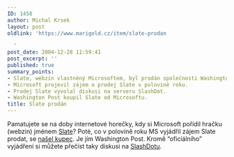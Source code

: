 ```yaml
---
ID: 1458
author: Michal Krsek
layout: post
oldlink: 'https://www.marigold.cz/item/slate-prodan

  '
post_date: 2004-12-28 11:59:41
post_excerpt: ''
published: true
summary_points:
- Slate, webzin vlastněný Microsoftem, byl prodán společnosti Washington Post.
- Microsoft projevil zájem o prodej Slate v polovině roku.
- Prodej Slate vyvolal diskusi na serveru SlashDot.
- Washington Post koupil Slate od Microsoftu.
title: Slate prodán
---
```


<p>
Pamatujete se na doby internetové horečky, kdy si Microsoft pořídil hračku (webzin) jménem <a href="http://www.slate.com">Slate</a>? Poté, co v polovině roku MS vyjádřil zájem Slate prodat, se <a href="http://www.slate.com/Default.aspx?id=2111289&amp;">našel kupec</a>. Je jím Washington Post. Kromě &#8220;oficiálního&#8221; vyjádření si můžete přečíst taky diskusi na <a href="http://slashdot.org/article.pl?sid=04/12/22/0316203&amp;tid=188&amp;tid=109&amp;tid=1">SlashDotu</a>.
</p>